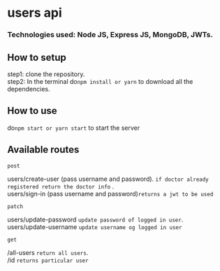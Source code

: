 # users api
### Technologies used: Node JS, Express JS, MongoDB, JWTs.

## How to setup
step1: clone the repository.\
step2: In the terminal do`npm install or yarn` to download all the dependencies.
## How to use
do`npm start or yarn start` to start the server

## Available routes
`post`

users/create-user (pass username and password).  `if doctor already registered return the doctor info` .\
users/sign-in (pass username and password)`returns a jwt to be used`

`patch`

users/update-password `update password of logged in user`.\
users/update-username `update username og logged in user`

`get`

/all-users `return all users`.\
/id `returns particular user`


            
